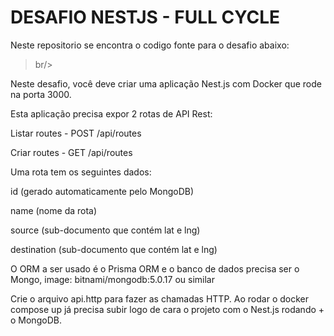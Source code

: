<h1>DESAFIO NESTJS - FULL CYCLE</h1>

<p>Neste repositorio se encontra o codigo fonte para o desafio abaixo:</p>

>br/>

Neste desafio, você deve criar uma aplicação Nest.js com Docker que rode na porta 3000.

Esta aplicação precisa expor 2 rotas de API Rest:


Listar routes - POST /api/routes

Criar routes - GET /api/routes


Uma rota tem os seguintes dados:


id (gerado automaticamente pelo MongoDB)

name (nome da rota)

source (sub-documento que contém lat e lng)

destination (sub-documento que contém lat e lng)


O ORM a ser usado é o Prisma ORM e o banco de dados precisa ser o Mongo, image: bitnami/mongodb:5.0.17 ou similar


Crie o arquivo api.http para fazer as chamadas HTTP. Ao rodar o docker compose up já precisa subir logo de cara o projeto com o Nest.js rodando + o MongoDB.